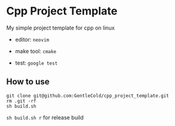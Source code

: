 # Cpp Project Template

My simple project template for cpp on linux

- editor: `neovim`

- make tool: `cmake`

- test: `google test`

## How to use

```shell
git clone git@github.com:GentleCold/cpp_project_template.git
rm .git -rf
sh build.sh
```

`sh build.sh r` for release build
